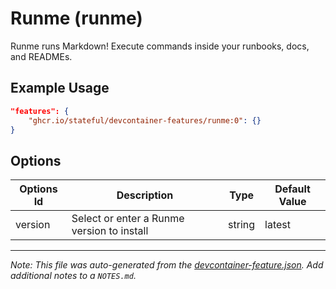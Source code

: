 
# Runme (runme)

Runme runs Markdown! Execute commands inside your runbooks, docs, and READMEs.

## Example Usage

```json
"features": {
    "ghcr.io/stateful/devcontainer-features/runme:0": {}
}
```

## Options

| Options Id | Description | Type | Default Value |
|-----|-----|-----|-----|
| version | Select or enter a Runme version to install | string | latest |



---

_Note: This file was auto-generated from the [devcontainer-feature.json](https://github.com/stateful/devcontainer-features/blob/main/src/runme/devcontainer-feature.json).  Add additional notes to a `NOTES.md`._
